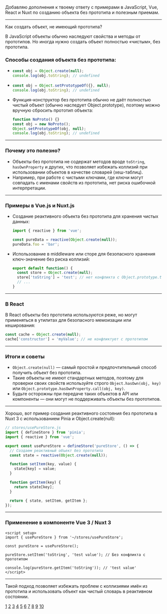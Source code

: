 Добавляю дополнения к твоему ответу с примерами в JavaScript, Vue, React и Nuxt по созданию объекта без прототипа и полезным приемам.

***

Как создать объект, не имеющий прототипа?

В JavaScript объекты обычно наследуют свойства и методы от прототипов. Но иногда нужно создать объект полностью «чистым», без прототипа.  

### Способы создания объекта без прототипа:

- ```js
  const obj = Object.create(null);
  console.log(obj.toString); // undefined
  ```

- ```js
  const obj = Object.setPrototypeOf({}, null);
  console.log(obj.toString); // undefined
  ```

- Функция-конструктор без прототипа обычно не даёт полностью чистый объект (обычно наследует Object.prototype), поэтому можно вручную сбросить прототип объекта:  
  ```js
  function NoProto() {}
  const obj = new NoProto();
  Object.setPrototypeOf(obj, null);
  console.log(obj.toString); // undefined
  ```

***

### Почему это полезно?

- Объекты без прототипа не содержат методов вроде `toString`, `hasOwnProperty` и других, что позволяет избежать коллизий при использовании объектов в качестве словарей (хеш-таблиц).  
- Например, при работе с чистыми ключами, где ключи могут совпадать с именами свойств из прототипа, нет риска ошибочной интерпретации.  

***

### Примеры в Vue.js и Nuxt.js

- Создание реактивного объекта без прототипа для хранения чистых данных:  
  ```js
  import { reactive } from 'vue';

  const pureData = reactive(Object.create(null));
  pureData.foo = 'bar';
  ```

- Использование в middleware или сторе для безопасного хранения ключ-значение без риска коллизий:  
  ```js
  export default function() {
    const store = Object.create(null);
    store['toString'] = 'test'; // нет конфликта с Object.prototype.toString
    // ...
  }
  ```

***

### В React

В React объекты без прототипа используются реже, но могут применяться в утилитах для безопасного мемоизации или кеширования:  
```js
const cache = Object.create(null);
cache['constructor'] = 'myValue'; // не конфликтует с прототипом
```

***

### Итоги и советы

- `Object.create(null)` — самый простой и предпочтительный способ получить объект без прототипа.  
- Такие объекты не имеют стандартных методов, поэтому для проверки своих свойств используйте строго `Object.hasOwn(obj, key)` или `Object.prototype.hasOwnProperty.call(obj, key)`.  
- Будьте осторожны при передаче таких объектов в API или компоненты — они могут не поддерживать объекты без прототипов.  

***

Хорошо, вот пример создания реактивного состояния без прототипа в Nuxt 3 с использованием Pinia и Object.create(null):

```js
// stores/usePureStore.js
import { defineStore } from 'pinia';
import { reactive } from 'vue';

export const usePureStore = defineStore('pureStore', () => {
  // Создаем реактивный объект без прототипа
  const state = reactive(Object.create(null));

  function setItem(key, value) {
    state[key] = value;
  }

  function getItem(key) {
    return state[key];
  }

  return { state, setItem, getItem };
});
```

***

### Применение в компоненте Vue 3 / Nuxt 3

```vue
<script setup>
import { usePureStore } from '~/stores/usePureStore';

const pureStore = usePureStore();

pureStore.setItem('toString', 'test value'); // Без конфликта с прототипом

console.log(pureStore.getItem('toString')); // 'test value'
</script>
```

***

Такой подход позволяет избежать проблем с коллизиями имён из прототипа и использовать объект как чистый словарь в реактивном состоянии.

[1](https://habr.com/ru/companies/ruvds/articles/503634/)
[2](https://developer.mozilla.org/ru/docs/Web/JavaScript/Reference/Global_Objects/Object/create)
[3](https://ru.vuejs.org/guide/essentials/reactivity-fundamentals)
[4](https://stackoverflow.com/questions/42385110/how-to-set-all-object-properties-to-null-in-javascript)
[5](https://ru.vuejs.org/guide/components/props.html)
[6](https://qna.habr.com/q/1349848)
[7](https://ru.vuejs.org/api/options-state)
[8](https://purpleschool.ru/knowledge-base/article/object)
[9](https://ru.vuejs.org/api/component-instance)
[10](https://www.youtube.com/watch?v=peUTdF2vYXc)